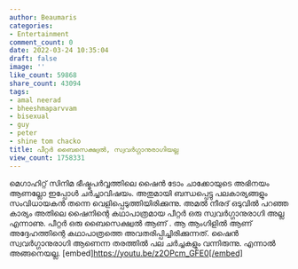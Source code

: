 ```yaml
---
author: Beaumaris
categories:
- Entertainment
comment_count: 0
date: 2022-03-24 10:35:04
draft: false
image: ''
like_count: 59868
share_count: 43094
tags:
- amal neerad
- bheeshmaparvvam
- bisexual
- guy
- peter
- shine tom chacko
title: പീറ്റർ ബൈസെക്ഷ്വൽ, സ്വവർഗ്ഗാനുരാഗിയല്ല
view_count: 1758331
---
```


മെഗാഹിറ്റ് സിനിമ ഭീഷ്മപർവ്വത്തിലെ ഷൈൻ ടോം ചാക്കോയുടെ അഭിനയം ആണല്ലോ ഇപ്പോൾ ചർച്ചാവിഷയം. അതുമായി ബന്ധപ്പെട്ടു പലകാര്യങ്ങളും സംവിധായകൻ തന്നെ വെളിപ്പെടുത്തിയിരിക്കുന്നു. അമൽ നീരദ് ഒടുവിൽ പറഞ്ഞ കാര്യം അതിലെ ഷൈനിന്റെ കഥാപാത്രമായ പീറ്റർ ഒരു സ്വവർഗ്ഗാനുരാഗി അല്ല എന്നാണു. പീറ്റർ ഒരു ബൈസെക്ഷ്വൽ ആണ് . ആ ആംഗിളിൽ ആണ് അദ്ദേഹത്തിന്റെ കഥാപാത്രത്തെ അവതരിപ്പിച്ചിരിക്കുന്നത്. ഷൈൻ സ്വവർഗ്ഗാനുരാഗി ആണെന്ന തരത്തിൽ പല ചർച്ചകളും വന്നിരുന്നു. എന്നാൽ അങ്ങനെയല്ല. [embed]https://youtu.be/z2OPcm_GFE0[/embed]